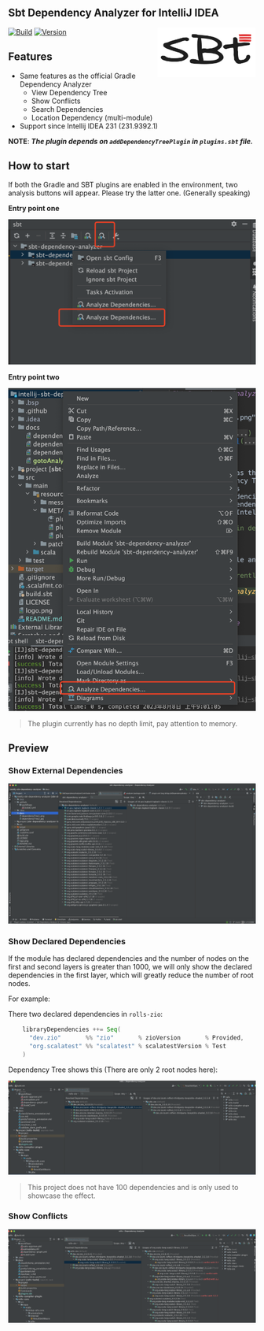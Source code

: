 Sbt Dependency Analyzer for IntelliJ IDEA
---------

<img src="./logo.png" width = "200" height = "100" alt="logo" align="right" />

[![Build](https://github.com/bitlap/intellij-sbt-dependency-analyzer/actions/workflows/ScalaCI.yml/badge.svg)](https://github.com/bitlap/intellij-sbt-dependency-analyzer/actions/workflows/ScalaCI.yml)
[![Version](https://img.shields.io/jetbrains/plugin/v/22427-sbt-dependency-analyzer)](https://plugins.jetbrains.com/plugin/22427-sbt-dependency-analyzer)

## Features

- Same features as the official Gradle Dependency Analyzer
  - View Dependency Tree
  - Show Conflicts
  - Search Dependencies
  - Location Dependency (multi-module)
- Support since Intellij IDEA 231 (231.9392.1)

**NOTE**: ***The plugin depends on `addDependencyTreePlugin` in `plugins.sbt` file.***

## How to start

If both the Gradle and SBT plugins are enabled in the environment, two analysis buttons will appear. Please try the latter one. (Generally speaking)

**Entry point one**

![](./docs/gotoAnalyze1.png)

**Entry point two**

![](./docs/gotoAnalyze2.png)

> The plugin currently has no depth limit, pay attention to memory.

## Preview

### Show External Dependencies

![](./docs/dependencyTreeSingleModule.png)

### Show Declared Dependencies

If the module has declared dependencies and the number of nodes on the first and second layers is greater than 1000, we will only show the declared dependencies in the first layer, which will greatly reduce the number of root nodes.

For example: 

There two declared dependencies in `rolls-zio`:
```scala
    libraryDependencies ++= Seq(
      "dev.zio"       %% "zio"       % zioVersion       % Provided,
      "org.scalatest" %% "scalatest" % scalatestVersion % Test
    )
```

Dependency Tree shows this (There are only 2 root nodes here): 

![](./docs/dependencyTreeMultipleModules.png)

> This project does not have 100 dependencies and is only used to showcase the effect.

### Show Conflicts

![](./docs/dependencyTreeConflicts.png)